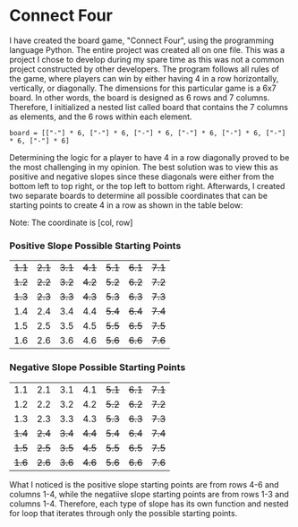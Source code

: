 # Connect Four
I have created the board game, "Connect Four", using the programming language Python. The entire project was created all on one file. This was a project I chose to develop during my spare time as this was not a common project constructed by other developers. The program follows all rules of the game, where players can win by either having 4 in a row horizontally, vertically, or diagonally. The dimensions for this particular game is a 6x7 board. In other words, the board is designed as 6 rows and 7 columns. Therefore, I initialized a nested list called board that contains the 7 columns as elements, and the 6 rows within each element. 

```
board = [["-"] * 6, ["-"] * 6, ["-"] * 6, ["-"] * 6, ["-"] * 6, ["-"] * 6, ["-"] * 6]
```


Determining the logic for a player to have 4 in a row diagonally proved to be the most challenging in my opinion. The best solution was to view this as positive and negative slopes since these diagonals were
either from the bottom left to top right, or the top left to bottom right. Afterwards, I created two separate boards to determine all possible coordinates that can be starting points to create 4 in a row as shown
in the table below:

Note: The coordinate is [col, row]

### Positive Slope Possible Starting Points
|            |            |            |            |            |            |            |
|------------|------------|------------|------------|------------|------------|------------|
| <s>1.1</s> | <s>2.1</s> | <s>3.1</s> | <s>4.1</s> | <s>5.1</s> | <s>6.1</s> | <s>7.1</s> |
| <s>1.2</s> | <s>2.2</s> | <s>3.2</s> | <s>4.2</s> | <s>5.2</s> | <s>6.2</s> | <s>7.2</s> |
| <s>1.3</s> | <s>2.3</s> | <s>3.3</s> | <s>4.3</s> | <s>5.3</s> | <s>6.3</s> | <s>7.3</s> |
|    1.4     |    2.4     |    3.4     |    4.4     | <s>5.4</s> | <s>6.4</s> | <s>7.4</s> |
|    1.5     |    2.5     |    3.5     |    4.5     | <s>5.5</s> | <s>6.5</s> | <s>7.5</s> |
|    1.6     |    2.6     |    3.6     |    4.6     | <s>5.6</s> | <s>6.6</s> | <s>7.6</s> |


### Negative Slope Possible Starting Points
|            |            |            |            |            |            |            |
|------------|------------|------------|------------|------------|------------|------------|
|    1.1     |    2.1     |    3.1     |    4.1     | <s>5.1</s> | <s>6.1</s> | <s>7.1</s> |
|    1.2     |    2.2     |    3.2     |    4.2     | <s>5.2</s> | <s>6.2</s> | <s>7.2</s> |
|    1.3     |    2.3     |    3.3     |    4.3     | <s>5.3</s> | <s>6.3</s> | <s>7.3</s> |
| <s>1.4</s> | <s>2.4</s> | <s>3.4</s> | <s>4.4</s> | <s>5.4</s> | <s>6.4</s> | <s>7.4</s> |
| <s>1.5</s> | <s>2.5</s> | <s>3.5</s> | <s>4.5</s> | <s>5.5</s> | <s>6.5</s> | <s>7.5</s> |
| <s>1.6</s> | <s>2.6</s> | <s>3.6</s> | <s>4.6</s> | <s>5.6</s> | <s>6.6</s> | <s>7.6</s> |

What I noticed is the positive slope starting points are from rows 4-6 and columns 1-4, while the negatiive slope starting points are from rows 1-3 and columns 1-4. Therefore, each type of slope has its own
function and nested for loop that iterates through only the possible starting points.
